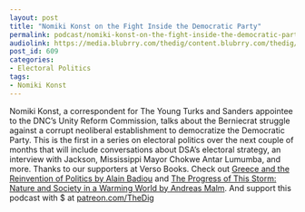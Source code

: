 ```yaml
---
layout: post
title: "Nomiki Konst on the Fight Inside the Democratic Party"
permalink: podcast/nomiki-konst-on-the-fight-inside-the-democratic-party/
audiolink: https://media.blubrry.com/thedig/content.blubrry.com/thedig/The_Dig_-_EP_91_-_Konst.mp3
post_id: 609
categories: 
- Electoral Politics
tags: 
- Nomiki Konst
---
```


Nomiki Konst, a correspondent for The Young Turks and Sanders appointee to the DNC’s Unity Reform Commission, talks about the Berniecrat struggle against a corrupt neoliberal establishment to democratize the Democratic Party. This is the first in a series on electoral politics over the next couple of months that will include conversations about DSA’s electoral strategy, an interview with Jackson, Mississippi Mayor Chokwe Antar Lumumba, and more. Thanks to our supporters at Verso Books. Check out [Greece and the Reinvention of Politics by Alain Badiou](versobooks.com/books/2560-greece-and-the-reinvention-of-politics) and [The Progress of This Storm: Nature and Society in a Warming World by Andreas Malm](versobooks.com/books/2575-the-progress-of-this-storm). And support this podcast with $ at [patreon.com/TheDig](patreon.com/TheDig)



 

 

 